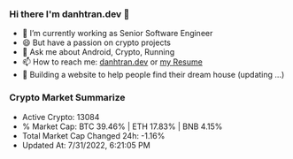 ### Hi there I'm danhtran.dev 👋

- 🔭 I’m currently working as Senior Software Engineer
- 😄 But have a passion on crypto projects
- 💬 Ask me about Android, Crypto, Running 
- 📫 How to reach me: <a href="https://danhtran.dev" target="_blank">danhtran.dev</a> or <a href="Developer-Resume.pdf" target="_blank">my Resume</a>
- 🌱 Building a website to help people find their dream house (updating ...)

### Crypto Market Summarize
- Active Crypto: 13084
- % Market Cap: BTC 39.46% | ETH 17.83% | BNB 4.15%
- Total Market Cap Changed 24h: -1.16%
- Updated At: 7/31/2022, 6:21:05 PM
